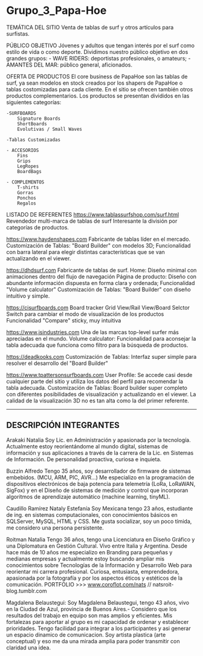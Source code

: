 # Grupo_3_Papa-Hoe

TEMÁTICA DEL SITIO
Venta de tablas de surf y otros artículos para surfistas.

PÚBLICO OBJETIVO
Jóvenes y adultos que tengan interés por el surf como estilo de vida o como deporte. Dividimos nuestro público objetivo en dos grandes grupos:
    - WAVE RIDERS: deportistas profesionales, o amateurs;
    - AMANTES DEL MAR: público general, aficionados.

OFERTA DE PRODUCTOS
El core business de PapaHoe son las tablas de surf, ya sean modelos en stock creados por los shapers de PapaHoe o tablas costomizadas para cada cliente. En el sitio se ofrecen también otros productos complementarios.
Los productos se presentan divididos en las siguientes categorías:

    -SURFBOARDS
        Signature Boards
        ShortBoards
        Evolutivas / Small Waves
    
    -Tablas Customizadas

    - ACCESORIOS
        Fins
        Grips
        LegRopes
        BoardBags

    - COMPLEMENTOS
        T-shirts
        Gorras
        Ponchos
        Regalos


LISTADO DE REFERENTES
https://www.tablassurfshop.com/surf.html
    Revendedor multi-marca de tablas de surf
    Interesante la división por categorías de productos.

https://www.haydenshapes.com
    Fabricante de tablas líder en el mercado.
    Customización de Tablas:
        "Board Builder" con modelos 3D;
        Funcionalidad con barra lateral para elegir distintas características que se van actualizando en el viewer.

https://dhdsurf.com
    Fabricante de tablas de surf.
    Home:
        Diseño minimal con animaciones dentro del flujo de navegación 
    Página de producto:
        Diseño con abundante información dispuesta en forma clara y ordenada;
        Funcionalidad "Volume calculator" 
    Customización de Tablas:
        "Board Builder" con diseño intuitivo y simple. 

https://cisurfboards.com
    Board tracker
    Grid View/Rail View/Board Selctor
        Switch para cambiar el modo de visualización de los productos
    Funcionalidad "Compare" sticky, muy intuitiva

https://www.jsindustries.com
    Una de las marcas top-level surfer más apreciadas en el mundo.
    Volume calculator:
        Funcionalidad para aconsejar la tabla adecuada que funciona como filtro para la búsqueda de productos.

https://deadkooks.com
    Customización de Tablas:
        Interfaz super simple para resolver el desarrollo del "Board Builder"

https://www.tpattersonsurfboards.com
    User Profile:
        Se accede casi desde cualquier parte del sitio y utiliza los datos del perfil para recomendar la tabla adecuada.
    Customización de Tablas:
        Board builder super completo con diferentes posibilidades de visualización y actualizando en el viewer. La calidad de la visualización 3D no es tan alta como la del primer referente.


------------------------------------------------------------------------------
DESCRIPCIÓN INTEGRANTES
------------------------------------------------------------------------------

Arakaki Natalia 
Soy Lic. en Administración y apasionada por la tecnología. Actualmente estoy reorientándome al mundo digital, sistemas de información y sus aplicaciones a través de la carrera de la Lic. en Sistemas de Información.
De personalidad proactiva, curiosa e inquieta. 



Buzzin Alfredo
Tengo 35 años, soy desarrollador de firmware de sistemas embebidos. (MCU, ARM, PIC, AVR...)
Me especializo en la programación de dispositivos electrónicos de baja potencia para telemetría (LoRa, LoRaWAN, SigFox) 
y en el Diseño de sistemas de medición y control que incorporan algoritmos de aprendizaje automático (machine learning, tinyML).



Caudillo Ramírez Nataly Estefanía
Soy Mexicana tengo 23 años, estudiante de ing. en sistemas computacionales, 
con conocimientos básicos en SQLServer, MySQL, HTML y CSS.
Me gusta socializar, soy un poco tímida, me considero una persona persistente. 




Roitman Natalia
Tengo 36 años, tengo una Licenciatura en Diseño Gráfico y una Diplomatura en Gestión Cultural. Vivo entre Italia y Argentina.
Desde hace más de 10 años me especializo en Branding para pequeñas y medianas empresas y actualmente estoy buscando ampliar mis conocimientos sobre Tecnologías de la Información y Desarrollo Web para reorientar mi carrera profesional.
Curiosa, entusiasta, emprendedora, apasionada por la fotografía y por los aspectos éticos y estéticos de la comunicación.
PORTFOLIO >>> www.coroflot.com/nats  //  natsroit-blog.tumblr.com

Magdalena Belaustegui: Soy Magdalena Belaustegui, tengo 43 años, vivo en la Ciudad de Azul, provincia de Buenos Aires.- Considero que los resultados del trabajo en equipo son mas amplios y eficientes. Mis fortalezas para aportar al grupo es mi capacidad de ordenar y establecer prioridades. Tengo facilidad para integrar a los participantes y asi generar un espacio dinamico de comunicacion. Soy artista plastica (arte conceptual) y eso me da una mirada amplia para poder transmitir con claridad una idea.